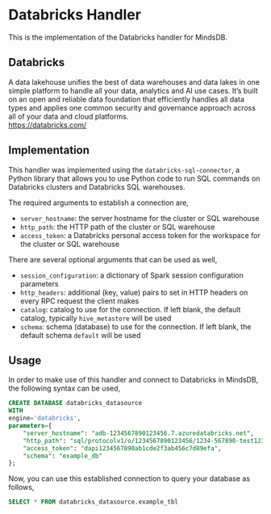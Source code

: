 # Databricks Handler

This is the implementation of the Databricks handler for MindsDB.

## Databricks
A data lakehouse unifies the best of data warehouses and data lakes in one simple platform to handle all your data, analytics and AI use cases. It’s built on an open and reliable data foundation that efficiently handles all data types and applies one common security and governance approach across all of your data and cloud platforms.<br>
https://databricks.com/

## Implementation
This handler was implemented using the `databricks-sql-connector`, a Python library that allows you to use Python code to run SQL commands on Databricks clusters and Databricks SQL warehouses.

The required arguments to establish a connection are,
* `server_hostname`: the server hostname for the cluster or SQL warehouse
* `http_path`: the HTTP path of the cluster or SQL warehouse
* `access_token`: a Databricks personal access token for the workspace for the cluster or SQL warehouse

There are several optional arguments that can be used as well,
* `session_configuration`: a dictionary of Spark session configuration parameters
* `http_headers`: additional (key, value) pairs to set in HTTP headers on every RPC request the client makes
* `catalog`: catalog to use for the connection. If left blank, the default catalog, typically `hive_metastore` will be used
* `schema`: schema (database) to use for the connection. If left blank, the default schema `default` will be used

## Usage
In order to make use of this handler and connect to Databricks in MindsDB, the following syntax can be used,
~~~~sql
CREATE DATABASE databricks_datasource
WITH
engine='databricks',
parameters={
    "server_hostname": "adb-1234567890123456.7.azuredatabricks.net",
    "http_path": "sql/protocolv1/o/1234567890123456/1234-567890-test123",
    "access_token": "dapi1234567890ab1cde2f3ab456c7d89efa",
    "schema": "example_db"
};
~~~~

Now, you can use this established connection to query your database as follows,
~~~~sql
SELECT * FROM databricks_datasource.example_tbl
~~~~